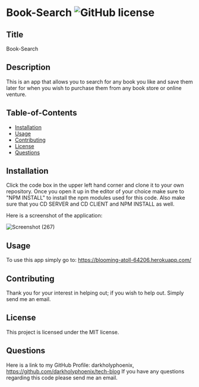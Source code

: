 # Book-Search ![GitHub license](https://img.shields.io/badge/license-MIT-blue.svg)

## Title
  Book-Search

## Description
This is an app that allows you to search for any book you like and save them later for when you wish to purchase them from any book store or online venture.

## Table-of-Contents

* [Installation](#installation)
* [Usage](#usage)
* [Contributing](#contributing)
* [License](#license)
* [Questions](#questions)


## Installation
Click the code box in the upper left hand corner and clone it to your own repository. Once you open it up in the editor of your choice make sure to "NPM INSTALL" to install the npm modules used for this code. Also make sure that you CD SERVER and CD CLIENT and NPM INSTALL as well.



Here is a screenshot of the application:

![Screenshot (267)](https://user-images.githubusercontent.com/47751469/137271880-7ea73c0b-d8ed-43bb-8784-4c75b4ce6103.png)



## Usage
To use this app simply go to: https://blooming-atoll-64206.herokuapp.com/

## Contributing
Thank you for your interest in helping out; if you wish to help out. Simply send me an email.

## License
This project is licensed under the MIT license. 


## Questions
Here is a link to my GitHub Profile: darkholyphoenix, https://github.com/darkholyphoenix/tech-blog
  If you have any questions regarding this code please send me an email.